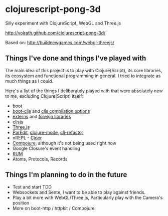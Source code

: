 # clojurescript-pong-3d

Silly experiment with ClojureScript, WebGL and Three.js

http://volrath.github.com/clojurescript-pong-3d/

Based on: http://buildnewgames.com/webgl-threejs/

## Things I've done and things I've played with ##

The main idea of this project is to play with Clojure(Script), its core
libraries, its ecosystem and functional programming in general. I tried to
integrate as much things as I could.

Here's a list of the things I deliberately played with that were absolutely new
to me, excluding Clojure(Script) itself:

* [boot](http://boot-clj.com/)
* [boot-cljs](https://github.com/adzerk-oss/boot-cljs) and
  [cljs compilation options](https://github.com/clojure/clojurescript/wiki/Compiler-Options)
* [externs](https://github.com/clojure/clojurescript/wiki/Compiler-Options#externs)
  and
  [foreign libraries](https://github.com/clojure/clojurescript/wiki/Compiler-Options#foreign-libs)
* [cljsjs](cljsjs.github.io)
* [Three.js](http://threejs.org/)
* [ParEdit](https://www.emacswiki.org/emacs/ParEdit),
  [clojure-mode](https://github.com/clojure-emacs/clojure-mode),
  [clj-refactor](https://github.com/clojure-emacs/clj-refactor.el)
* nREPL - [Cider](cider.readthedocs.io)
* [Compojure](https://github.com/weavejester/compojure), although it's not being
  used right now
* Google Closure's event handling
* [RUM](https://github.com/tonsky/rum)
* Atoms, Protocols, Records

## Things I'm planning to do in the future ##

* Test and start TDD
* Websockets and Sente, I want to be able to play against friends.
* Play a bit more with WebGL/Three.js, Particularly play with the Camera's
  position
* More on boot-http / httpkit / Compojure

